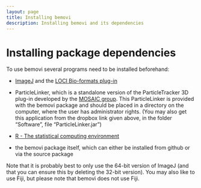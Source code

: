 ```yaml
---
layout: page
title: Installing bemovi
description: Installing bemovi and its dependencies
---
```


Installing package dependencies
===============================

To use bemovi several programs need to be installed beforehand:

-   [ImageJ](http://imagej.nih.gov/ij/) and the [LOCI Bio-formats plug-in](http://loci.wisc.edu/software/bio-formats)

-   ParticleLinker, which is a standalone version of the
    ParticleTracker 3D plug-in developed by the [MOSAIC group](http://mosaic.mpi-cbg.de/). 
    This ParticleLinker is provided with
    the bemovi package and should be placed in a directory on the
    computer, where the user has administrator rights. (You may also get
    this application from the dropbox link given above, in the folder
    “Software”, file “ParticleLinker.jar”)

-   [R - The statistical computing environment](http://www.r-project.org/)

-   the bemovi package itself, which can either be installed from github
    or via the source package

Note that it is probably best to only use the 64-bit version of ImageJ
(and that you can ensure this by deleting the 32-bit version). You may
also like to use Fiji, but please note that bemovi does not use Fiji.
